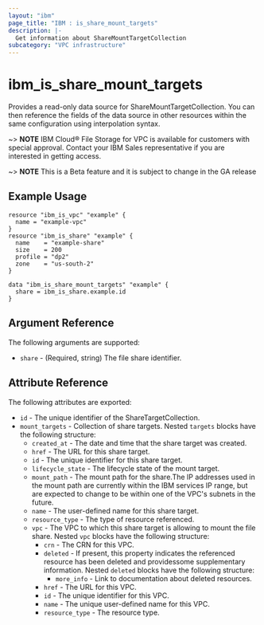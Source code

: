 ```yaml
---
layout: "ibm"
page_title: "IBM : is_share_mount_targets"
description: |-
  Get information about ShareMountTargetCollection
subcategory: "VPC infrastructure"
---
```


# ibm\_is_share_mount_targets

Provides a read-only data source for ShareMountTargetCollection. You can then reference the fields of the data source in other resources within the same configuration using interpolation syntax.


~> **NOTE**
IBM Cloud® File Storage for VPC is available for customers with special approval. Contact your IBM Sales representative if you are interested in getting access.

~> **NOTE**
This is a Beta feature and it is subject to change in the GA release 



## Example Usage

```hcl
resource "ibm_is_vpc" "example" {
  name = "example-vpc"
}
resource "ibm_is_share" "example" {
  name    = "example-share"
  size    = 200
  profile = "dp2"
  zone    = "us-south-2"
}

data "ibm_is_share_mount_targets" "example" {
  share = ibm_is_share.example.id
}
```

## Argument Reference

The following arguments are supported:

- `share` - (Required, string) The file share identifier.

## Attribute Reference

The following attributes are exported:

- `id` - The unique identifier of the ShareTargetCollection.
- `mount_targets` - Collection of share targets. Nested `targets` blocks have the following structure:
	- `created_at` - The date and time that the share target was created.
	- `href` - The URL for this share target.
	- `id` - The unique identifier for this share target.
	- `lifecycle_state` - The lifecycle state of the mount target.
	- `mount_path` - The mount path for the share.The IP addresses used in the mount path are currently within the IBM services IP range, but are expected to change to be within one of the VPC's subnets in the future.
	- `name` - The user-defined name for this share target.
	- `resource_type` - The type of resource referenced.
	- `vpc` - The VPC to which this share target is allowing to mount the file share. Nested `vpc` blocks have the following structure:
		- `crn` - The CRN for this VPC.
		- `deleted` - If present, this property indicates the referenced resource has been deleted and providessome supplementary information. Nested `deleted` blocks have the following structure:
			- `more_info` - Link to documentation about deleted resources.
		- `href` - The URL for this VPC.
		- `id` - The unique identifier for this VPC.
		- `name` - The unique user-defined name for this VPC.
		- `resource_type` - The resource type.

